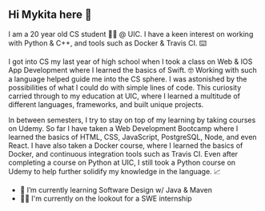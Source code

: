 ## Hi Mykita here 👋

I am a 20 year old CS student 👨‍🎓 @ UIC. I have a keen interest on working with Python & C++, and tools such as Docker & Travis CI. ⌨️ 

I got into CS my last year of high school when I took a class on Web & IOS App Development where I learned the basics of Swift. 🤓 Working with such a language helped guide me into the CS sphere. I was astonished by the possibilities of what I could do with simple lines of code. This curiosity carried through to my education at UIC, where I learned a multitude of different languages, frameworks, and built unique projects.

In between semesters, I try to stay on top of my learning by taking courses on Udemy. So far I have taken a Web Development Bootcamp where I learned the basics of HTML, CSS, JavaScript, PostgreSQL, Node, and even React. I have also taken a Docker course, where I learned the basics of Docker, and continuous integration tools such as Travis CI. Even after completing a course on Python at UIC, I still took a Python course on Udemy to help further solidify my knowledge in the language. 📈


- 🌱 I’m currently learning Software Design w/ Java & Maven 
- 🧑‍💻 I'm currently on the lookout for a SWE internship



<!--
**mykitazolov/mykitazolov** is a ✨ _special_ ✨ repository because its `README.md` (this file) appears on your GitHub profile.

Here are some ideas to get you started:

- 🔭 I’m currently working on ...
- 🌱 I’m currently learning ...
- 👯 I’m looking to collaborate on ...
- 🤔 I’m looking for help with ...
- 💬 Ask me about ...
- 📫 How to reach me: ...
- 😄 Pronouns: ...
- ⚡ Fun fact: ...
-->
